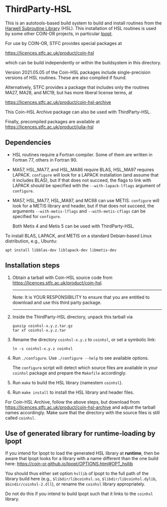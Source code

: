 # ThirdParty-HSL

This is an autotools-based build system to build and install routines from
the [Harwell Subroutine Library](http://www.hsl.rl.ac.uk/) (HSL).
This installation of HSL routines is used by some other COIN-OR projects,
in particular [Ipopt](https://github.com/coin-or/Ipopt).

For use by COIN-OR, STFC provides special packages at

https://licences.stfc.ac.uk/product/coin-hsl

which can be build independently or within the buildsystem in this
directory.

Version 2021.05.05 of the Coin-HSL packages include single-precision
versions of HSL routines. These are also compiled if found.

Alternatively, STFC provides a package that includes only the routines
MA27, MA28, and MC19, but has more liberal license terms, at

https://licences.stfc.ac.uk/product/coin-hsl-archive

This Coin-HSL Archive package can also be used with ThirdParty-HSL.

Finally, precompiled packages are available at
https://licences.stfc.ac.uk/product/julia-hsl

## Dependencies

- HSL routines require a Fortran compiler.
  Some of them are written in Fortran 77, others in Fortran 90.
  
- MA57, HSL_MA77, and HSL_MA86 require BLAS, HSL_MA97 requires LAPACK.
  `configure` will look for a LAPACK installation (and assume that it
  includes BLAS), but if that does not succeed, the flags to link with LAPACK
  should be specified with the `--with-lapack-lflags` argument of `configure`.

- MA57, HSL_MA77, HSL_MA97, and MC68 can use METIS. `configure` will look
  for a METIS library and header, but if that does not succeed, the
  arguments `--with-metis-lflags` and `--with-metis-cflags` can be
  specified for `configure`.

  Both Metis 4 and Metis 5 can be used with ThirdParty-HSL.

To install BLAS, LAPACK, and METIS on a standard Debian-based Linux distribution, e.g., Ubuntu:
```
apt install libblas-dev liblapack-dev libmetis-dev
```

## Installation steps

1. Obtain a tarball with Coin-HSL source code from https://licences.stfc.ac.uk/product/coin-hsl.

   **********************************************************************
   Note: It is YOUR RESPONSIBILITY to ensure that you are entitled to
         download and use this third party package.
   **********************************************************************

2. Inside the ThirdParty-HSL directory, unpack this tarball via

       gunzip coinhsl-x.y.z.tar.gz
       tar xf coinhsl-x.y.z.tar

3. Rename the directory `coinhsl-x.y.z` to `coinhsl`, or set a symbolic link:

       ln -s coinhsl-x.y.z coinhsl

4. Run `./configure`. Use `./configure --help` to see available options.

   The `configure` script will detect which source files are available
   in your `coinhsl` package and prepare the `Makefile` accordingly.

5. Run `make` to build the HSL library (namestem `coinhsl`).

6. Run `make install` to install the HSL library and header files.

For Coin-HSL Archive, follow the above steps, but download from
https://licences.stfc.ac.uk/product/coin-hsl-archive and adjust the tarball
names accordingly. Make sure that the directory with the source files is
still called `coinhsl`.

## Use of generated library for runtime-loading by Ipopt

If you intend for Ipopt to load the generated HSL library at __runtime__,
then be aware that Ipopt looks for a library with a name different than the
one build here: https://coin-or.github.io/Ipopt/OPTIONS.html#OPT_hsllib

You should thus either set option `hsllib` of Ipopt to the full path of
the library build here (e.g., `$libdir/libcoinhsl.so`, `$libdir/libcoinhsl.dylib`,
`$bindir/coinhsl-2.dll`), or rename the `coinhsl` library appropriately.

Do not do this if you intend to build Ipopt such that it links to the
`coinhsl` library.
